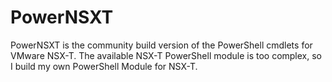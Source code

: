 # PowerNSXT

PowerNSXT is the community build version of the PowerShell cmdlets for VMware NSX-T.
The available NSX-T PowerShell module is too complex, so I build my own PowerShell Module for NSX-T.
